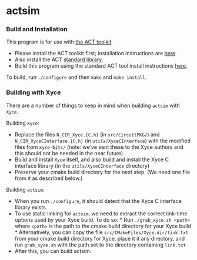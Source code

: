 # actsim

### Build and Installation

This program is for use with [the ACT toolkit](https://github.com/asyncvlsi/act).

   * Please install the ACT toolkit first; installation instructions are [here](https://github.com/asyncvlsi/act/blob/master/README.md).
   * Also install the ACT [standard library](https://github.com/asyncvlsi/stdlib).
   * Build this program using the standard ACT tool install instructions [here](https://github.com/asyncvlsi/act/blob/master/README_tool.md).

To build, run `./configure` and then `make` and `make install`.


### Building with Xyce

There are a number of things to keep in mind when building `actsim` with `Xyce`.

Building `Xyce`:
   * Replace the files `N_CIR_Xyce.{C,h}` (in `src/CircuitPKG/`) and `N_CIR_XyceCInterface.{C,h}` (in `utils/XyceCInterface`) with the modified files from `xyce-bits/` (note: we've sent these to the Xyce authors and this should not be needed in the near future)
   * Build and install `Xyce` itself, and also build and install the Xyce C interface library (in the `utils/XyceCInterface` directory)
   * Preserve your cmake build directory for the next step. (We need one file from it as described below.)

Building `actsim`:
   * When you run `./configure`, it should detect that the Xyce C interface library exists.
   * To use static linking for `actsim`, we need to extract the correct link-time options used by your Xyce build. To do so:
    *  Run `./grab_xyce.sh <path>` where `<path>` is the path to the cmake build directory for your Xyce build
    *  Alternatively, you can copy the file `src/CMakeFiles/Xyce.dir/link.txt` from your cmake build directory for Xyce, place it it any directory, and run `grab_xyce.sh` with the path set to the directory containing `link.txt`
   * After this, you can build actsim.
 
